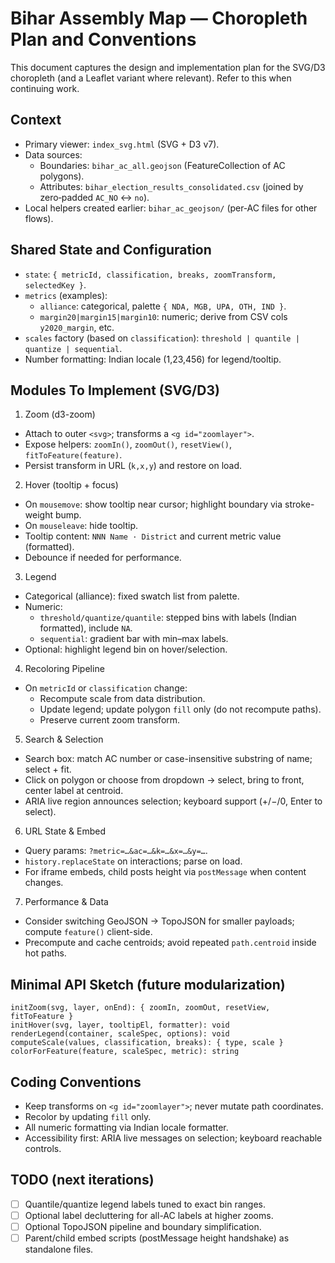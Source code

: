 ﻿# Bihar Assembly Map — Choropleth Plan and Conventions

This document captures the design and implementation plan for the SVG/D3 choropleth (and a Leaflet variant where relevant). Refer to this when continuing work.

## Context

- Primary viewer: `index_svg.html` (SVG + D3 v7).
- Data sources:
  - Boundaries: `bihar_ac_all.geojson` (FeatureCollection of AC polygons).
  - Attributes: `bihar_election_results_consolidated.csv` (joined by zero‑padded `AC_NO` ↔ `no`).
- Local helpers created earlier: `bihar_ac_geojson/` (per‑AC files for other flows).

## Shared State and Configuration

- `state`: `{ metricId, classification, breaks, zoomTransform, selectedKey }`.
- `metrics` (examples):
  - `alliance`: categorical, palette `{ NDA, MGB, UPA, OTH, IND }`.
  - `margin20|margin15|margin10`: numeric; derive from CSV cols `y2020_margin`, etc.
- `scales` factory (based on `classification`): `threshold | quantile | quantize | sequential`.
- Number formatting: Indian locale (1,23,456) for legend/tooltip.

## Modules To Implement (SVG/D3)

1) Zoom (d3-zoom)
- Attach to outer `<svg>`; transforms a `<g id="zoomlayer">`.
- Expose helpers: `zoomIn()`, `zoomOut()`, `resetView()`, `fitToFeature(feature)`.
- Persist transform in URL (`k,x,y`) and restore on load.

2) Hover (tooltip + focus)
- On `mousemove`: show tooltip near cursor; highlight boundary via stroke-weight bump.
- On `mouseleave`: hide tooltip.
- Tooltip content: `NNN Name · District` and current metric value (formatted).
- Debounce if needed for performance.

3) Legend
- Categorical (alliance): fixed swatch list from palette.
- Numeric:
  - `threshold/quantize/quantile`: stepped bins with labels (Indian formatted), include `NA`.
  - `sequential`: gradient bar with min–max labels.
- Optional: highlight legend bin on hover/selection.

4) Recoloring Pipeline
- On `metricId` or `classification` change:
  - Recompute scale from data distribution.
  - Update legend; update polygon `fill` only (do not recompute paths).
  - Preserve current zoom transform.

5) Search & Selection
- Search box: match AC number or case-insensitive substring of name; select + fit.
- Click on polygon or choose from dropdown → select, bring to front, center label at centroid.
- ARIA live region announces selection; keyboard support (+/−/0, Enter to select).

6) URL State & Embed
- Query params: `?metric=…&ac=…&k=…&x=…&y=…`.
- `history.replaceState` on interactions; parse on load.
- For iframe embeds, child posts height via `postMessage` when content changes.

7) Performance & Data
- Consider switching GeoJSON → TopoJSON for smaller payloads; compute `feature()` client-side.
- Precompute and cache centroids; avoid repeated `path.centroid` inside hot paths.

## Minimal API Sketch (future modularization)

```
initZoom(svg, layer, onEnd): { zoomIn, zoomOut, resetView, fitToFeature }
initHover(svg, layer, tooltipEl, formatter): void
renderLegend(container, scaleSpec, options): void
computeScale(values, classification, breaks): { type, scale }
colorForFeature(feature, scaleSpec, metric): string
```

## Coding Conventions

- Keep transforms on `<g id="zoomlayer">`; never mutate path coordinates.
- Recolor by updating `fill` only.
- All numeric formatting via Indian locale formatter.
- Accessibility first: ARIA live messages on selection; keyboard reachable controls.

## TODO (next iterations)

- [ ] Quantile/quantize legend labels tuned to exact bin ranges.
- [ ] Optional label decluttering for all-AC labels at higher zooms.
- [ ] Optional TopoJSON pipeline and boundary simplification.
- [ ] Parent/child embed scripts (postMessage height handshake) as standalone files.